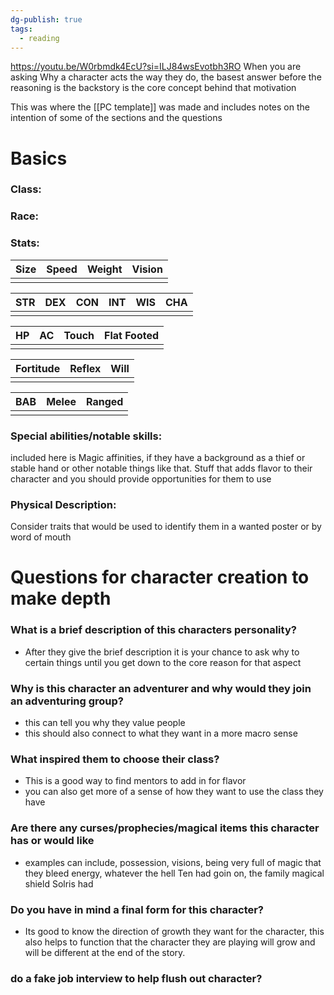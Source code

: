 ```yaml
---
dg-publish: true
tags:
  - reading
---
```

https://youtu.be/W0rbmdk4EcU?si=ILJ84wsEvotbh3RO
When you are asking Why a character acts the way they do, the basest answer before the reasoning is the backstory is the core concept behind that motivation

This was where the [[PC template]] was made and includes notes on the intention of some of the sections and the questions
# Basics
### Class:
### Race:
### Stats:

| Size | Speed | Weight | Vision |
| ---- | ----- | ------ | ------ |
|      |       |        |        |

| STR | DEX | CON | INT | WIS | CHA |
| :-: | :-: | :-: | :-: | :-: | :-: |
|     |     |     |     |     |     |

| HP  | AC  | Touch | Flat Footed |
| :-: | --- | ----- | ----------- |
|     |     |       |             |

| Fortitude | Reflex | Will |
| --------- | :----: | ---- |
|           |        |      |

| BAB | Melee | Ranged |
| --- | ----- | ------ |
|     |       |        |

### Special abilities/notable skills: 
included here is Magic affinities, if they have a background as a thief or stable hand or other notable things like that.
Stuff that adds flavor to their character and you should provide opportunities for them to use
### Physical Description:
Consider traits that would be used to identify them in a wanted poster or by word of mouth
# Questions for character creation to make depth
### What is a brief description of this characters personality?
- After they give the brief description it is your chance to ask why to certain things until you get down to the core reason for that aspect
### Why is this character an adventurer and why would they join an adventuring group?
- this can tell you why they value people
- this should also connect to what they want in a more macro sense
### What inspired them to choose their class?
- This is a good way to find mentors to add in for flavor
- you can also get more of a sense of how they want to use the class they have
### Are there any curses/prophecies/magical items this character has or would like
- examples can include, possession, visions, being very full of magic that they bleed energy, whatever the hell Ten had goin on, the family magical shield Solris had
### Do you have in mind a final form for this character?
-  Its good to know the direction of growth they want for the character, this also helps to function that the character they are playing will grow and will be different at the end of the story.

### do a fake job interview to help flush out character?